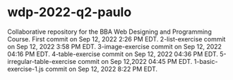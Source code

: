 # wdp-2022-q2-paulo
Collaborative repository for the BBA Web Designing and Programming Course.
First commit on Sep 12, 2022 2:26 PM EDT.
2-list-exercise commit on Sep 12, 2022 3:58 PM EDT. 
3-image-exercise commit on Sep 12, 2022 04:16 PM EDT.
4-table-exercise commit on Sep 12, 2022 04:36 PM EDT.
5-irregular-table-exercise commit on Sep 12,2022 04:45 PM EDT.
1-basic-exercise-1.js commit on Sep 12, 2022 8:22 PM EDT.
